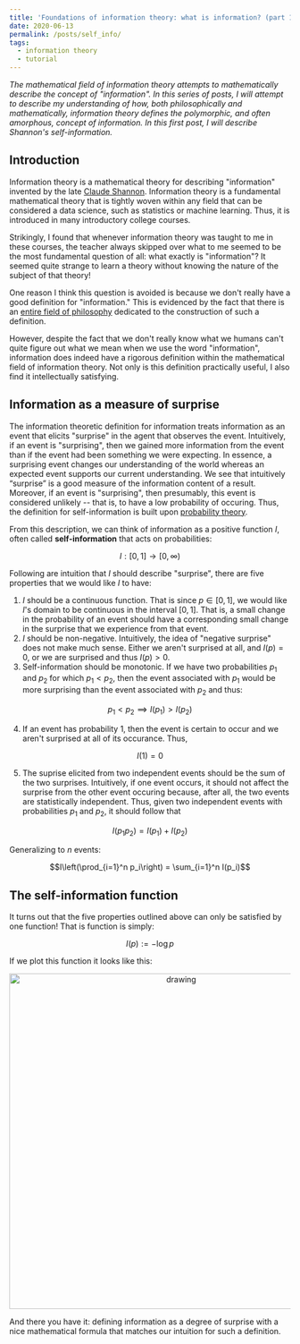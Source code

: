 ```yaml
---
title: 'Foundations of information theory: what is information? (part 1)'
date: 2020-06-13
permalink: /posts/self_info/
tags:
  - information theory
  - tutorial
---
```


*The mathematical field of information theory attempts to mathematically describe the concept of "information". In this series of posts, I will attempt to describe my understanding of how, both philosophically and mathematically, information theory defines the polymorphic, and often amorphous, concept of information. In this first post, I will describe Shannon's self-information.*

Introduction
---------------

Information theory is a mathematical theory for describing "information" invented by the late [Claude Shannon](https://en.wikipedia.org/wiki/Claude_Shannon). Information theory is a fundamental mathematical theory that is tightly woven within any field that can be considered a data science, such as statistics or machine learning. Thus, it is introduced in many introductory college courses. 

Strikingly, I found that whenever information theory was taught to me in these courses, the teacher always skipped over what to me seemed to be the most fundamental question of all: what exactly is "information"?  It seemed quite strange to learn a theory without knowing the nature of the subject of that theory!

One reason I think this question is avoided is because we don't really have a good definition for "information." This is evidenced by the fact that there is an [entire field of philosophy](https://plato.stanford.edu/entries/information/) dedicated to the construction of such a definition.

However, despite the fact that we don't really know what we humans can't quite figure out what we mean when we use the word "information", information does indeed have a rigorous definition within the mathematical field of information theory. Not only is this definition practically useful, I also find it intellectually satisfying.

Information as a measure of surprise
-----------------

The information theoretic definition for information treats information as an event that elicits "surprise" in the agent that observes the event.  Intuitively, if an event is "surprising", then we gained more information from the event than if the event had been something we were expecting. In essence, a surprising event changes our understanding of the world whereas an expected event supports our current understanding. We see that intuitively “surprise” is a good measure of the information content of a result. Moreover, if an event is "surprising", then presumably, this event is considered unlikely -- that is, to have a low probability of occuring. Thus, the definition for self-information is built upon [probability theory](https://mbernste.github.io/posts/measure_theory_1/).

From this description, we can think of information as a positive function $I$, often called **self-information** that acts on probabilities:

$$I : [0,1] \rightarrow [0,\infty)$$

Following are intuition that $I$ should describe "surprise", there are five properties that we would like $I$ to have:
1. $I$ should be a continuous function. That is since $p \in [0, 1]$, we would like $I$'s domain to be continuous in the interval $[0,1]$. That is, a small change in the probability of an event should have a corresponding small change in the surprise that we experience from that event.
2. $I$ should be non-negative. Intuitively, the idea of "negative surprise" does not make much sense. Either we aren't surprised at all, and $I(p) = 0$, or we are surprised and thus $I(p) > 0$.
3. Self-information should be monotonic. If we have two probabilities $p_1$ and $p_2$ for which $p_1 < p_2$, then the event associated with $p_1$ would be more surprising than the event associated with $p_2$ and thus:

$$p_1 < p_2 \implies I(p_1) > I(p_2)$$

4. If an event has probability 1, then the event is certain to occur and we aren't surprised at all of its occurance. Thus, 

$$I(1) = 0$$

5. The suprise elicited from two independent events should be the sum of the two surprises. Intuitively, if one event occurs, it should not affect the surprise from the other event occuring because, after all, the two events are statistically independent. Thus, given two independent events with probabilities $p_1$ and $p_2$, it should follow that

$$I(p_1p_2) = I(p_1) + I(p_2)$$

Generalizing to $n$ events:

$$I\left(\prod_{i=1}^n p_i\right) = \sum_{i=1}^n I(p_i)$$

The self-information function
-----------------

It turns out that the five properties outlined above can only be satisfied by one function! That is function is simply:

$$I(p) := -\log p$$

If we plot this function it looks like this:

<center><img src="https://raw.githubusercontent.com/mbernste/mbernste.github.io/master/images/selfinfo.png" alt="drawing" width="600"/></center>

And there you have it: defining information as a degree of surprise with a nice mathematical formula that matches our intuition for such a definition. 
